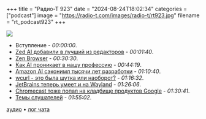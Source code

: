 +++
title = "Радио-Т 923"
date = "2024-08-24T18:02:34"
categories = ["podcast"]
image = "https://radio-t.com/images/radio-t/rt923.jpg"
filename = "rt_podcast923"
+++

![](https://radio-t.com/images/radio-t/rt923.jpg)

- Вступление - *00:00:00*.
- [Zed AI добавили в лучший из редакторов](https://zed.dev/blog/zed-ai) - *00:01:40*.
- [Zen Browser](https://www.zen-browser.app/) - *00:30:30*.
- [Как AI проникает в нашу профессию](https://github.blog/news-insights/research/survey-ai-wave-grows/) - *00:44:19*.
- [Amazon AI сэконимл тысячи лет разработки](https://the-decoder.com/amazons-ai-assistant-saves-4500-years-of-development-time-ceo-andy-jassy-says/) - *01:10:40*.
- [wcurl - это была шутка или наоборот?](https://daniel.haxx.se/blog/2024/07/03/wcurl-is-here/) - *01:16:32*.
- [JetBrains теперь умеет и на Wayland](https://blog.jetbrains.com/platform/2024/07/wayland-support-preview-in-2024-2/) - *01:26:06*.
- [Chromecast тоже попал на кладбище продуктов Google](https://blog.google/products/google-nest/chromecast-history/) - *01:30:41*.
- [Темы слушателей](https://radio-t.com/p/2024/08/20/prep-923/) - *01:55:02*.


[аудио](https://cdn.radio-t.com/rt_podcast923.mp3) • [лог чата](https://chat.radio-t.com/logs/radio-t-923.html)
<audio src="https://cdn.radio-t.com/rt_podcast923.mp3" preload="none"></audio>
